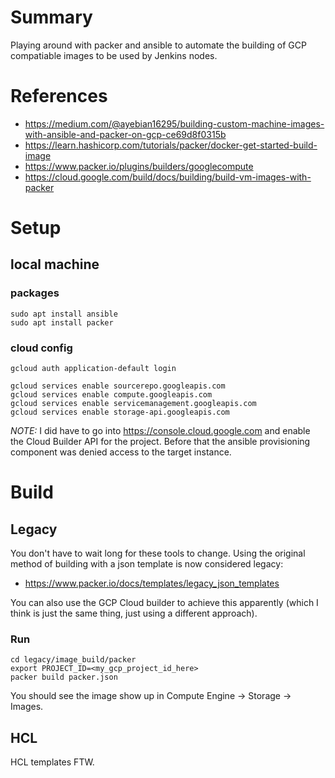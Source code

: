 # Summary
Playing around with packer and ansible to automate the building of GCP compatiable images to be used by Jenkins nodes.

# References
* https://medium.com/@ayebian16295/building-custom-machine-images-with-ansible-and-packer-on-gcp-ce69d8f0315b
* https://learn.hashicorp.com/tutorials/packer/docker-get-started-build-image
* https://www.packer.io/plugins/builders/googlecompute
* https://cloud.google.com/build/docs/building/build-vm-images-with-packer

# Setup

## local machine

### packages
```
sudo apt install ansible
sudo apt install packer
```

### cloud config

```
gcloud auth application-default login

gcloud services enable sourcerepo.googleapis.com
gcloud services enable compute.googleapis.com
gcloud services enable servicemanagement.googleapis.com
gcloud services enable storage-api.googleapis.com

```
*NOTE:* I did have to go into https://console.cloud.google.com and enable the Cloud Builder API for the project. Before that the ansible provisioning component was denied access to the target instance.

# Build

## Legacy

You don't have to wait long for these tools to change. Using the original method of building with a json template is now considered legacy:
* https://www.packer.io/docs/templates/legacy_json_templates

You can also use the GCP Cloud builder to achieve this apparently (which I think is just the same thing, just using a different approach).

### Run

```
cd legacy/image_build/packer
export PROJECT_ID=<my_gcp_project_id_here>
packer build packer.json
```
You should see the image show up in Compute Engine -> Storage -> Images.

## HCL

HCL templates FTW.


